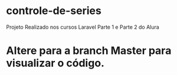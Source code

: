 # controle-de-series
Projeto Realizado nos cursos Laravel Parte 1 e Parte 2 do Alura

# Altere para a branch Master para visualizar o código.
